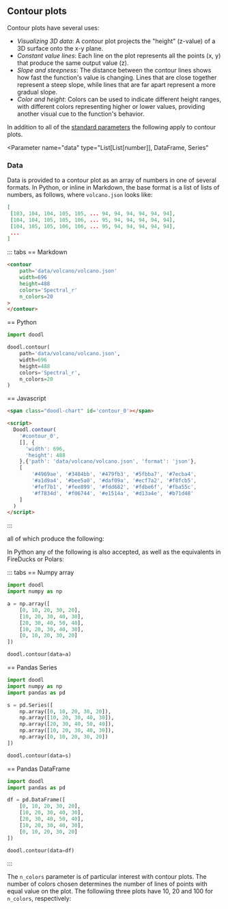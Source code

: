 ## Contour plots

Contour plots have several uses:

- *Visualizing 3D data*: A contour plot projects the "height" (z-value) of a 3D surface onto the x-y plane.
- *Constant value lines*: Each line on the plot represents all the points (x, y) that produce the same output value (z).
- *Slope and steepness*: The distance between the contour lines shows how fast the function's value is changing. Lines that are close together represent a steep slope, while lines that are far apart represent a more gradual slope.
- *Color and height*: Colors can be used to indicate different height ranges, with different colors representing higher or lower values, providing another visual cue to the function's behavior. 


<Parameters>

In addition to all of the [standard parameters](/charts/intro#standard-parameters)
the following apply to contour plots.

<Parameter
    name="data"
    type="List[List[number]], DataFrame, Series"
>

</Parameter>
</Parameters>

### Data

Data is provided to a contour plot as an array of numbers in one
of several formats. In Python, or inline in Markdown, the base format
is a list of lists of numbers, as follows, where `volcano.json` looks
like:

~~~json
[
 [103, 104, 104, 105, 105, ... 94, 94, 94, 94, 94, 94],
 [104, 104, 105, 105, 106, ... 95, 94, 94, 94, 94, 94],
 [104, 105, 105, 106, 106, ... 95, 94, 94, 94, 94, 94],
 ...
]
~~~

::: tabs
== Markdown
~~~html
<contour
    path='data/volcano/volcano.json'
    width=696
    height=488
    colors='Spectral_r'
    n_colors=20
>
</contour>
~~~
== Python
~~~python
import doodl

doodl.contour(
    path='data/volcano/volcano.json',
    width=696
    height=488
    colors='Spectral_r',
    n_colors=20
)
~~~
== Javascript
```html
<span class="doodl-chart" id='contour_0'></span>

<script>
  Doodl.contour(
    '#contour_0',
    [], {
      'width': 696,
      'height': 488
    },{'path': 'data/volcano/volcano.json', 'format': 'json'},
    [
        '#4969ae', '#3484bb', '#479fb3', '#5fbba7', '#7ecba4',
        '#a1d9a4', '#bee5a0', '#daf09a', '#ecf7a2', '#f8fcb5',
        '#fef7b1', '#fee899', '#fdd682', '#fdbe6f', '#fba55c',
        '#f7834d', '#f06744', '#e1514a', '#d13a4e', '#b71d48'
    ]
  )
</script>
```
:::

all of which produce the following:

<span class='doodl-chart' id='contour_0'></span>

In Python any of the following is also accepted, as well as the
equivalents in FireDucks or Polars:

::: tabs
== Numpy array
```python
import doodl
import numpy as np

a = np.array([
    [0, 10, 20, 30, 20],
    [10, 20, 30, 40, 30],
    [20, 30, 40, 50, 40],
    [10, 20, 30, 40, 30],
    [0, 10, 20, 30, 20]
])

doodl.contour(data=a)
```
== Pandas Series
```python
import doodl
import numpy as np
import pandas as pd

s = pd.Series([
    np.array([0, 10, 20, 30, 20]),
    np.array([10, 20, 30, 40, 30]),
    np.array([20, 30, 40, 50, 40]),
    np.array([10, 20, 30, 40, 30]),
    np.array([0, 10, 20, 30, 20])
])

doodl.contour(data=s)
```
== Pandas DataFrame
```python
import doodl
import pandas as pd

df = pd.DataFrame([
    [0, 10, 20, 30, 20],
    [10, 20, 30, 40, 30],
    [20, 30, 40, 50, 40],
    [10, 20, 30, 40, 30],
    [0, 10, 20, 30, 20]
])

doodl.contour(data=df)
```
:::

The `n_colors` parameter is of particular interest with contour plots. The
number of colors chosen determines the number of lines of points with equal value on the
plot. The followiing three plots have 10, 20 and 100 for `n_colors`, respectively:

<span class='doodl-chart' id='contour_1'></span>
<span class='doodl-chart' id='contour_2'></span>
<span class='doodl-chart' id='contour_3'></span>


<script>
 setTimeout(() => {
  Promise.resolve().then(() => {
    const Spectral_r_10 = [
        "#3682BA", "#5BB6A9", "#96D5A4", "#D1EC9C", "#F3FAAD",
        "#FEF1A7", "#FDCE7C", "#FA9A58", "#ED6345", "#CF384D"
    ];

    const Spectral_r_20 = [
        '#4969ae', '#3484bb', '#479fb3', '#5fbba7', '#7ecba4',
        '#a1d9a4', '#bee5a0', '#daf09a', '#ecf7a2', '#f8fcb5',
        '#fef7b1', '#fee899', '#fdd682', '#fdbe6f', '#fba55c',
        '#f7834d', '#f06744', '#e1514a', '#d13a4e', '#b71d48'
    ];

    const Spectral_r_100 = [
        "#5757A6", "#5060AA", "#4969AE", "#4272B2", "#3B7BB7",
        "#3286BC", "#398FB9", "#4199B5", "#49A2B2", "#51ABAE",
        "#5BB6A9", "#63BFA5", "#6EC5A4", "#78C9A4", "#83CDA4",
        "#91D2A4", "#9CD7A4", "#A6DBA4", "#B0DFA2", "#BAE3A0",
        "#C5E79E", "#CEEB9C", "#D8EF9A", "#E1F398", "#E7F59B",
        "#ECF7A2", "#F0F9A8", "#F4FAAE", "#F8FCB5", "#FCFEBB",
        "#FEFBB9", "#FEF7B1", "#FEF2A9", "#FEEDA1", "#FEE899",
        "#FEE28F", "#FDDC87", "#FDD481", "#FDCC7A", "#FDC473",
        "#FDBA6B", "#FDB265", "#FCAA5F", "#FB9F5A", "#F99555",
        "#F7894F", "#F67E4B", "#F57446", "#F26B43", "#ED6345",
        "#E75A47", "#E25349", "#DE4B4B", "#D9444D", "#D33C4E",
        "#C9304C", "#C0274A", "#B71D48", "#AF1446", "#A60A44"
    ];

    const data = [
 [103, 104, 104, 105, 105, 106, 106, 106, 107, 107, 106, 106, 105, 105, 104, 104, 104, 104, 105, 107, 107, 106, 105, 105, 107, 108, 109, 110, 110, 110, 110, 110, 110, 109, 109, 109, 109, 109, 109, 108, 107, 107, 107, 107, 106, 106, 105, 104, 104, 104, 104, 104, 104, 104, 103, 103, 103, 103, 102, 102, 101, 101, 100, 100, 100, 100, 100, 99, 98, 97, 97, 96, 96, 96, 96, 96, 96, 96, 95, 95, 95, 94, 94, 94, 94, 94, 94],
 [104, 104, 105, 105, 106, 106, 107, 107, 107, 107, 107, 107, 107, 106, 106, 106, 106, 106, 106, 108, 108, 108, 106, 106, 108, 109, 110, 110, 112, 112, 113, 112, 111, 110, 110, 110, 110, 109, 109, 109, 108, 107, 107, 107, 107, 106, 106, 105, 104, 104, 104, 104, 104, 104, 104, 103, 103, 103, 103, 102, 102, 101, 101, 100, 100, 100, 100, 99, 99, 98, 97, 97, 96, 96, 96, 96, 96, 96, 96, 95, 95, 95, 94, 94, 94, 94, 94],
 [104, 105, 105, 106, 106, 107, 107, 108, 108, 108, 108, 108, 108, 108, 108, 108, 108, 108, 108, 108, 110, 110, 110, 110, 110, 110, 110, 111, 113, 115, 116, 115, 113, 112, 110, 110, 110, 110, 110, 110, 109, 108, 108, 108, 108, 107, 106, 105, 105, 105, 105, 105, 105, 104, 104, 104, 104, 103, 103, 103, 102, 102, 102, 101, 100, 100, 100, 99, 99, 98, 97, 97, 96, 96, 96, 96, 96, 96, 96, 96, 95, 95, 94, 94, 94, 94, 94],
 [105, 105, 106, 106, 107, 107, 108, 108, 109, 109, 109, 109, 109, 110, 110, 110, 110, 110, 110, 110, 111, 112, 115, 115, 115, 115, 115, 116, 116, 117, 119, 118, 117, 116, 114, 113, 112, 110, 110, 110, 110, 110, 110, 109, 109, 108, 107, 106, 106, 106, 106, 106, 105, 105, 105, 104, 104, 104, 103, 103, 103, 102, 102, 102, 101, 100, 100, 99, 99, 98, 97, 97, 96, 96, 96, 96, 96, 96, 96, 96, 95, 95, 94, 94, 94, 94, 94],
 [105, 106, 106, 107, 107, 108, 108, 109, 109, 110, 110, 110, 110, 111, 110, 110, 110, 110, 111, 114, 115, 116, 121, 121, 121, 121, 121, 122, 123, 124, 124, 123, 121, 119, 118, 117, 115, 114, 112, 111, 110, 110, 110, 110, 110, 110, 109, 109, 108, 109, 107, 107, 106, 106, 105, 105, 104, 104, 104, 104, 103, 103, 102, 102, 102, 101, 100, 100, 99, 99, 98, 97, 96, 96, 96, 96, 96, 96, 96, 96, 95, 95, 94, 94, 94, 94, 94],
 [106, 106, 107, 107, 107, 108, 109, 109, 110, 110, 111, 111, 112, 113, 112, 111, 111, 112, 115, 118, 118, 119, 126, 128, 128, 127, 128, 128, 129, 130, 129, 128, 127, 125, 122, 120, 118, 117, 115, 114, 112, 110, 110, 110, 110, 110, 111, 110, 110, 110, 109, 109, 108, 107, 106, 105, 105, 105, 104, 104, 104, 103, 103, 102, 102, 102, 101, 100, 99, 99, 98, 97, 96, 96, 96, 96, 96, 96, 96, 96, 95, 95, 94, 94, 94, 94, 94],
 [106, 107, 107, 108, 108, 108, 109, 110, 110, 111, 112, 113, 114, 115, 114, 115, 116, 116, 119, 123, 125, 130, 133, 134, 134, 134, 134, 135, 135, 136, 135, 134, 132, 130, 128, 124, 121, 119, 118, 116, 114, 112, 111, 111, 111, 112, 112, 111, 110, 110, 110, 109, 108, 108, 107, 108, 107, 106, 105, 104, 104, 104, 103, 103, 103, 102, 101, 100, 99, 99, 98, 97, 96, 96, 96, 96, 96, 96, 96, 96, 95, 95, 95, 94, 94, 94, 94],
 [107, 107, 108, 108, 109, 109, 110, 110, 112, 113, 114, 115, 116, 117, 117, 120, 120, 121, 123, 129, 134, 136, 138, 139, 139, 139, 140, 142, 142, 141, 141, 140, 137, 134, 131, 127, 124, 122, 120, 118, 117, 115, 113, 114, 113, 114, 114, 113, 112, 111, 110, 110, 109, 108, 107, 106, 105, 105, 105, 104, 104, 104, 103, 103, 103, 101, 100, 100, 99, 99, 98, 97, 96, 96, 96, 96, 96, 96, 96, 96, 96, 95, 95, 94, 94, 94, 94],
 [107, 108, 108, 109, 109, 110, 111, 112, 114, 115, 116, 117, 118, 119, 121, 125, 125, 127, 131, 136, 140, 141, 142, 144, 144, 145, 148, 149, 148, 147, 146, 144, 140, 138, 136, 130, 127, 125, 123, 121, 119, 118, 117, 117, 116, 116, 116, 115, 114, 113, 113, 111, 110, 109, 108, 107, 106, 105, 105, 103, 103, 102, 102, 102, 103, 101, 100, 100, 100, 99, 98, 98, 97, 96, 96, 96, 96, 96, 96, 96, 96, 95, 95, 95, 94, 94, 94],
 [107, 108, 109, 109, 110, 110, 110, 113, 115, 117, 118, 119, 120, 123, 126, 129, 131, 134, 139, 142, 144, 145, 147, 148, 150, 152, 154, 154, 153, 154, 151, 149, 146, 143, 140, 136, 130, 128, 126, 124, 122, 121, 120, 119, 118, 117, 117, 117, 116, 116, 115, 113, 112, 110, 109, 108, 107, 106, 106, 105, 104, 103, 102, 101, 101, 100, 100, 100, 100, 99, 99, 98, 97, 96, 96, 96, 96, 96, 96, 96, 96, 95, 95, 95, 94, 94, 94],
 [107, 108, 109, 109, 110, 110, 110, 112, 115, 117, 119, 122, 125, 127, 130, 133, 137, 141, 143, 145, 148, 149, 152, 155, 157, 159, 160, 160, 161, 162, 159, 156, 153, 149, 146, 142, 139, 134, 130, 128, 126, 125, 122, 120, 120, 120, 119, 119, 119, 118, 117, 115, 113, 111, 110, 110, 109, 108, 107, 106, 106, 105, 104, 104, 103, 102, 100, 100, 100, 99, 99, 98, 97, 96, 96, 96, 96, 96, 96, 96, 96, 95, 95, 95, 95, 94, 94],
 [108, 108, 109, 109, 110, 110, 110, 112, 115, 118, 121, 125, 128, 131, 134, 138, 141, 145, 147, 149, 152, 157, 160, 161, 163, 166, 169, 170, 170, 171, 168, 162, 158, 155, 152, 148, 144, 140, 136, 132, 129, 127, 124, 122, 121, 120, 120, 120, 120, 120, 119, 117, 115, 113, 110, 110, 110, 110, 109, 108, 108, 107, 107, 106, 105, 104, 102, 100, 100, 100, 99, 98, 97, 96, 96, 96, 96, 96, 96, 96, 96, 96, 95, 95, 95, 94, 94],
 [108, 109, 109, 110, 110, 111, 112, 114, 117, 120, 124, 128, 131, 135, 138, 142, 145, 149, 152, 155, 158, 163, 166, 167, 170, 173, 175, 175, 175, 173, 171, 169, 164, 160, 156, 153, 149, 144, 140, 136, 131, 129, 126, 124, 123, 123, 122, 121, 120, 120, 120, 119, 117, 115, 111, 110, 110, 110, 110, 110, 109, 109, 110, 109, 108, 106, 103, 101, 100, 100, 100, 98, 97, 96, 96, 96, 96, 96, 96, 96, 96, 96, 95, 95, 95, 95, 94],
 [108, 109, 110, 110, 110, 113, 114, 116, 119, 122, 126, 131, 134, 138, 141, 145, 149, 152, 156, 160, 164, 169, 171, 174, 177, 175, 178, 179, 177, 175, 174, 172, 168, 163, 160, 157, 151, 147, 143, 138, 133, 130, 128, 125, 125, 124, 123, 122, 121, 121, 120, 120, 118, 116, 115, 111, 110, 110, 110, 110, 113, 114, 113, 112, 110, 107, 105, 102, 100, 100, 100, 98, 97, 96, 96, 96, 96, 96, 96, 96, 96, 96, 96, 95, 95, 95, 94],
 [108, 109, 110, 110, 112, 115, 116, 118, 122, 125, 129, 133, 137, 140, 144, 149, 152, 157, 161, 165, 169, 173, 176, 179, 179, 180, 180, 180, 178, 178, 176, 175, 171, 165, 163, 160, 153, 148, 143, 139, 135, 132, 129, 128, 127, 125, 124, 124, 123, 123, 122, 122, 120, 118, 117, 118, 115, 117, 118, 118, 119, 117, 116, 115, 112, 109, 107, 105, 100, 100, 100, 100, 97, 96, 96, 96, 96, 96, 96, 96, 96, 96, 96, 95, 95, 95, 95],
 [108, 109, 110, 111, 114, 116, 118, 122, 127, 130, 133, 136, 140, 144, 148, 153, 157, 161, 165, 169, 173, 177, 180, 180, 180, 180, 181, 180, 180, 180, 179, 178, 173, 168, 165, 161, 156, 149, 143, 139, 136, 133, 130, 129, 128, 126, 126, 125, 125, 125, 125, 124, 122, 121, 120, 120, 120, 120, 121, 122, 123, 122, 120, 117, 114, 111, 108, 106, 105, 100, 100, 100, 100, 96, 96, 96, 96, 96, 96, 96, 96, 96, 96, 96, 95, 95, 95],
 [107, 108, 110, 113, 115, 118, 121, 126, 131, 134, 137, 140, 143, 148, 152, 157, 162, 165, 169, 173, 177, 181, 181, 181, 180, 181, 181, 181, 180, 180, 180, 178, 176, 170, 167, 163, 158, 152, 145, 140, 137, 134, 132, 130, 129, 127, 127, 126, 127, 128, 128, 126, 125, 125, 125, 123, 126, 128, 129, 130, 130, 125, 124, 119, 116, 114, 112, 110, 107, 106, 105, 100, 100, 100, 96, 96, 96, 96, 96, 96, 96, 96, 96, 96, 96, 95, 95],
 [107, 109, 111, 116, 119, 122, 125, 130, 135, 137, 140, 144, 148, 152, 156, 161, 165, 168, 172, 177, 181, 184, 181, 181, 181, 180, 180, 180, 180, 180, 180, 178, 178, 173, 168, 163, 158, 152, 146, 141, 138, 136, 134, 132, 130, 129, 128, 128, 130, 130, 130, 129, 128, 129, 129, 130, 132, 133, 133, 134, 134, 132, 128, 122, 119, 116, 114, 112, 108, 106, 105, 105, 100, 100, 100, 97, 97, 97, 97, 97, 97, 97, 96, 96, 96, 96, 95],
 [108, 110, 112, 117, 122, 126, 129, 135, 139, 141, 144, 149, 153, 156, 160, 165, 168, 171, 177, 181, 184, 185, 182, 180, 180, 179, 178, 178, 180, 179, 179, 178, 176, 173, 168, 163, 157, 152, 148, 143, 139, 137, 135, 133, 131, 130, 130, 131, 132, 132, 132, 131, 132, 132, 133, 134, 136, 137, 137, 137, 136, 134, 131, 124, 121, 118, 116, 114, 111, 109, 107, 106, 105, 100, 100, 100, 97, 97, 97, 97, 97, 97, 97, 96, 96, 96, 96],
 [108, 110, 114, 120, 126, 129, 134, 139, 142, 144, 146, 152, 158, 161, 164, 168, 171, 175, 181, 184, 186, 186, 183, 179, 178, 178, 177, 175, 178, 177, 177, 176, 175, 173, 168, 162, 156, 153, 149, 145, 142, 140, 138, 136, 133, 132, 132, 132, 134, 134, 134, 134, 135, 136, 137, 138, 140, 140, 140, 140, 139, 137, 133, 127, 123, 120, 118, 115, 112, 108, 108, 106, 106, 105, 100, 100, 100, 98, 98, 98, 98, 98, 98, 97, 96, 96, 96],
 [108, 110, 116, 122, 128, 133, 137, 141, 143, 146, 149, 154, 161, 165, 168, 172, 175, 180, 184, 188, 189, 187, 182, 178, 176, 176, 175, 173, 174, 173, 175, 174, 173, 171, 168, 161, 157, 154, 150, 148, 145, 143, 141, 138, 135, 135, 134, 135, 135, 136, 136, 137, 138, 139, 140, 140, 140, 140, 140, 140, 140, 139, 135, 130, 126, 123, 120, 117, 114, 111, 109, 108, 107, 106, 105, 100, 100, 100, 99, 99, 98, 98, 98, 98, 97, 97, 96],
 [110, 112, 118, 124, 130, 135, 139, 142, 145, 148, 151, 157, 163, 169, 172, 176, 179, 183, 187, 190, 190, 186, 180, 177, 175, 173, 170, 169, 169, 170, 171, 172, 170, 170, 167, 163, 160, 157, 154, 152, 149, 147, 144, 140, 137, 137, 136, 137, 138, 138, 139, 140, 141, 140, 140, 140, 140, 140, 140, 140, 140, 138, 134, 131, 128, 124, 121, 118, 115, 112, 110, 109, 108, 107, 106, 105, 100, 100, 100, 99, 99, 99, 98, 98, 98, 97, 97],
 [110, 114, 120, 126, 131, 136, 140, 143, 146, 149, 154, 159, 166, 171, 177, 180, 182, 186, 190, 190, 190, 185, 179, 174, 171, 168, 166, 163, 164, 163, 166, 169, 170, 170, 168, 164, 162, 161, 158, 155, 153, 150, 147, 143, 139, 139, 139, 139, 140, 141, 141, 142, 142, 141, 140, 140, 140, 140, 140, 140, 140, 137, 134, 131, 128, 125, 122, 119, 116, 114, 112, 110, 109, 109, 108, 107, 105, 100, 100, 100, 99, 99, 99, 98, 98, 97, 97],
 [110, 115, 121, 127, 132, 136, 140, 144, 148, 151, 157, 162, 169, 174, 178, 181, 186, 188, 190, 191, 190, 184, 177, 172, 168, 165, 162, 159, 158, 158, 159, 161, 166, 167, 169, 166, 164, 163, 161, 159, 156, 153, 149, 146, 142, 142, 141, 142, 143, 143, 143, 143, 144, 142, 141, 140, 140, 140, 140, 140, 140, 138, 134, 131, 128, 125, 123, 120, 117, 116, 114, 112, 110, 109, 108, 107, 106, 105, 102, 101, 100, 99, 99, 99, 98, 98, 97],
 [110, 116, 121, 127, 132, 136, 140, 144, 148, 154, 160, 166, 171, 176, 180, 184, 189, 190, 191, 191, 191, 183, 176, 170, 166, 163, 159, 156, 154, 155, 155, 158, 161, 165, 170, 167, 166, 165, 163, 161, 158, 155, 152, 150, 146, 145, 145, 145, 146, 146, 144, 145, 145, 144, 142, 141, 140, 140, 140, 140, 138, 136, 134, 131, 128, 125, 123, 121, 119, 117, 115, 113, 112, 111, 111, 110, 108, 106, 105, 102, 100, 100, 99, 99, 99, 98, 98],
 [110, 114, 119, 126, 131, 135, 140, 144, 149, 158, 164, 168, 172, 176, 183, 184, 189, 190, 191, 191, 190, 183, 174, 169, 165, 161, 158, 154, 150, 151, 152, 155, 159, 164, 168, 168, 168, 167, 165, 163, 160, 158, 155, 153, 150, 148, 148, 148, 148, 148, 147, 146, 146, 145, 143, 142, 141, 140, 139, 138, 136, 134, 132, 131, 128, 126, 124, 122, 120, 118, 116, 114, 113, 113, 112, 111, 108, 107, 106, 105, 104, 102, 100, 99, 99, 99, 99],
 [110, 113, 119, 125, 131, 136, 141, 145, 150, 158, 164, 168, 172, 177, 183, 187, 189, 191, 192, 191, 190, 183, 174, 168, 164, 160, 157, 153, 150, 149, 150, 154, 158, 162, 166, 170, 170, 168, 166, 164, 162, 160, 158, 155, 152, 151, 151, 151, 151, 151, 149, 148, 147, 146, 145, 143, 142, 140, 139, 137, 135, 134, 132, 131, 129, 127, 125, 123, 121, 119, 117, 116, 114, 114, 113, 112, 110, 108, 107, 105, 103, 100, 100, 100, 100, 99, 99],
 [110, 112, 118, 124, 130, 136, 142, 146, 151, 157, 163, 168, 174, 178, 183, 187, 189, 190, 191, 192, 189, 182, 174, 168, 164, 160, 157, 153, 149, 148, 149, 153, 157, 161, 167, 170, 170, 170, 168, 166, 165, 163, 159, 156, 154, 153, 155, 155, 155, 155, 152, 150, 149, 147, 145, 143, 141, 140, 139, 138, 136, 134, 133, 131, 130, 128, 126, 124, 122, 120, 119, 117, 116, 115, 114, 113, 111, 110, 107, 106, 105, 105, 102, 101, 100, 100, 100],
 [110, 111, 116, 122, 129, 137, 142, 146, 151, 158, 164, 168, 172, 179, 183, 186, 189, 190, 192, 193, 188, 182, 174, 168, 164, 161, 157, 154, 151, 149, 151, 154, 158, 161, 167, 170, 170, 170, 170, 169, 168, 166, 160, 157, 156, 156, 157, 158, 159, 159, 156, 153, 150, 148, 146, 144, 141, 140, 140, 138, 136, 135, 134, 133, 131, 129, 127, 125, 123, 122, 120, 118, 117, 116, 115, 114, 112, 111, 110, 108, 107, 106, 105, 104, 102, 100, 100],
 [108, 110, 115, 121, 131, 137, 142, 147, 152, 159, 163, 167, 170, 177, 182, 184, 187, 189, 192, 194, 189, 183, 174, 169, 165, 161, 158, 156, 154, 153, 154, 157, 160, 164, 167, 171, 172, 174, 174, 173, 171, 168, 161, 159, 158, 158, 159, 161, 161, 160, 158, 155, 151, 149, 147, 144, 142, 141, 140, 138, 137, 136, 135, 134, 132, 130, 128, 126, 125, 123, 121, 119, 118, 117, 116, 115, 113, 112, 112, 111, 110, 109, 108, 107, 105, 101, 100],
 [108, 110, 114, 120, 128, 134, 140, 146, 152, 158, 162, 166, 169, 175, 180, 183, 186, 189, 193, 195, 190, 184, 176, 171, 167, 163, 160, 158, 157, 156, 157, 159, 163, 166, 170, 174, 176, 178, 178, 176, 172, 167, 164, 161, 161, 160, 161, 163, 163, 163, 160, 157, 153, 150, 148, 146, 144, 142, 141, 140, 139, 138, 136, 135, 134, 133, 129, 127, 126, 124, 122, 121, 119, 118, 117, 116, 114, 113, 112, 111, 110, 110, 109, 109, 107, 104, 100],
 [107, 110, 115, 119, 123, 129, 135, 141, 146, 156, 161, 165, 168, 173, 179, 182, 186, 189, 193, 194, 191, 184, 179, 175, 170, 166, 162, 161, 160, 160, 161, 162, 165, 169, 172, 176, 178, 179, 179, 176, 172, 168, 165, 163, 163, 163, 163, 165, 166, 164, 161, 158, 155, 152, 150, 147, 146, 144, 143, 142, 141, 139, 139, 138, 137, 135, 131, 128, 127, 125, 124, 122, 121, 119, 118, 116, 115, 113, 112, 111, 111, 110, 110, 109, 109, 105, 100],
 [107, 110, 114, 117, 121, 126, 130, 135, 142, 151, 159, 163, 167, 171, 177, 182, 185, 189, 192, 193, 191, 187, 183, 179, 174, 169, 167, 166, 164, 164, 165, 166, 169, 171, 174, 178, 179, 180, 180, 178, 173, 169, 166, 165, 165, 166, 165, 168, 169, 166, 163, 159, 157, 154, 152, 149, 148, 147, 146, 145, 143, 142, 141, 140, 139, 138, 133, 130, 128, 127, 125, 124, 122, 120, 118, 117, 115, 112, 111, 111, 111, 111, 110, 109, 108, 106, 100],
 [107, 109, 113, 118, 122, 126, 129, 134, 139, 150, 156, 160, 165, 170, 175, 181, 184, 188, 191, 192, 192, 189, 185, 181, 177, 173, 171, 169, 168, 167, 169, 170, 172, 174, 176, 178, 179, 180, 180, 179, 175, 170, 168, 166, 166, 168, 168, 170, 170, 168, 164, 160, 158, 155, 152, 151, 150, 149, 149, 148, 147, 145, 144, 143, 142, 141, 136, 133, 130, 129, 127, 125, 123, 120, 119, 118, 115, 112, 111, 111, 111, 110, 109, 109, 109, 105, 100],
 [105, 107, 111, 117, 121, 124, 127, 131, 137, 148, 154, 159, 164, 168, 174, 181, 184, 187, 190, 191, 191, 190, 187, 184, 180, 178, 175, 174, 172, 171, 173, 173, 173, 176, 178, 179, 180, 180, 180, 179, 175, 170, 168, 166, 168, 169, 170, 170, 170, 170, 166, 161, 158, 156, 154, 153, 151, 150, 150, 150, 150, 148, 147, 146, 145, 143, 139, 135, 133, 131, 129, 126, 124, 121, 120, 118, 114, 111, 111, 111, 110, 110, 109, 107, 106, 104, 100],
 [104, 106, 110, 114, 118, 121, 125, 129, 135, 142, 150, 157, 162, 167, 173, 180, 183, 186, 188, 190, 190, 190, 189, 184, 183, 181, 180, 179, 179, 176, 177, 176, 176, 177, 178, 179, 180, 180, 179, 177, 173, 169, 167, 166, 167, 169, 170, 170, 170, 170, 167, 161, 159, 157, 155, 153, 151, 150, 150, 150, 150, 150, 150, 149, 147, 145, 141, 138, 135, 133, 130, 127, 125, 123, 121, 118, 113, 111, 110, 110, 109, 109, 107, 106, 105, 103, 100],
 [104, 106, 108, 111, 115, 119, 123, 128, 134, 141, 148, 154, 161, 166, 172, 179, 182, 184, 186, 189, 190, 190, 190, 187, 185, 183, 180, 180, 180, 179, 179, 177, 176, 177, 178, 178, 178, 177, 176, 174, 171, 168, 166, 164, 166, 168, 170, 170, 170, 170, 168, 162, 159, 157, 155, 153, 151, 150, 150, 150, 150, 150, 150, 150, 150, 148, 144, 140, 137, 134, 132, 129, 127, 125, 122, 117, 111, 110, 107, 107, 106, 105, 104, 103, 102, 101, 100],
 [103, 105, 107, 110, 114, 118, 122, 127, 132, 140, 146, 153, 159, 165, 171, 176, 180, 183, 185, 186, 189, 190, 188, 187, 184, 182, 180, 180, 180, 179, 178, 176, 176, 176, 176, 174, 174, 173, 172, 170, 168, 167, 165, 163, 164, 165, 169, 170, 170, 170, 166, 162, 159, 157, 155, 153, 151, 150, 150, 150, 150, 150, 150, 150, 150, 150, 146, 142, 139, 136, 133, 131, 128, 125, 122, 117, 110, 108, 106, 105, 104, 103, 103, 101, 101, 101, 101],
 [102, 103, 106, 108, 112, 116, 121, 125, 130, 138, 145, 151, 157, 163, 170, 174, 178, 181, 181, 184, 186, 186, 187, 186, 184, 181, 180, 180, 180, 179, 178, 174, 173, 173, 171, 170, 170, 169, 168, 167, 166, 164, 163, 162, 161, 164, 167, 169, 170, 168, 164, 160, 158, 157, 155, 153, 151, 150, 150, 150, 150, 150, 150, 150, 150, 150, 147, 144, 141, 138, 135, 133, 128, 125, 122, 116, 109, 107, 104, 104, 103, 102, 101, 101, 101, 101, 101],
 [101, 102, 105, 107, 110, 115, 120, 124, 129, 136, 143, 149, 155, 162, 168, 170, 174, 176, 178, 179, 181, 182, 184, 184, 183, 181, 180, 180, 179, 177, 174, 172, 170, 168, 166, 165, 164, 164, 164, 164, 162, 160, 159, 159, 158, 160, 162, 164, 166, 166, 163, 159, 157, 156, 155, 153, 151, 150, 150, 150, 150, 150, 150, 150, 150, 150, 149, 146, 143, 140, 137, 133, 129, 124, 119, 112, 108, 105, 103, 103, 102, 101, 101, 101, 101, 100, 100],
 [101, 102, 104, 106, 109, 113, 118, 122, 127, 133, 141, 149, 155, 161, 165, 168, 170, 172, 175, 176, 177, 179, 181, 181, 181, 180, 180, 179, 177, 174, 171, 167, 165, 163, 161, 160, 160, 160, 160, 160, 157, 155, 155, 154, 154, 155, 157, 159, 161, 161, 161, 159, 156, 154, 154, 153, 151, 150, 150, 150, 150, 150, 150, 150, 150, 150, 149, 147, 144, 141, 137, 133, 129, 123, 116, 110, 107, 104, 102, 102, 101, 101, 101, 100, 100, 100, 100],
 [102, 103, 104, 106, 108, 112, 116, 120, 125, 129, 137, 146, 154, 161, 163, 165, 166, 169, 172, 173, 174, 175, 177, 178, 178, 178, 178, 177, 174, 171, 168, 164, 160, 158, 157, 157, 156, 156, 156, 155, 152, 151, 150, 150, 151, 151, 152, 154, 156, 157, 157, 156, 155, 153, 152, 152, 151, 150, 150, 150, 150, 150, 150, 150, 150, 150, 150, 147, 144, 141, 138, 133, 127, 120, 113, 109, 106, 103, 101, 101, 101, 100, 100, 100, 100, 100, 100],
 [103, 104, 105, 106, 108, 110, 114, 118, 123, 127, 133, 143, 150, 156, 160, 160, 161, 162, 167, 170, 171, 172, 173, 175, 175, 174, 174, 173, 171, 168, 164, 160, 156, 155, 154, 153, 153, 152, 152, 150, 149, 148, 148, 148, 148, 148, 149, 149, 150, 152, 152, 152, 152, 151, 150, 150, 150, 150, 150, 150, 150, 150, 150, 150, 150, 150, 149, 147, 144, 141, 138, 132, 125, 118, 111, 108, 105, 103, 102, 101, 101, 101, 100, 100, 100, 100, 100],
 [104, 105, 106, 107, 108, 110, 113, 117, 120, 125, 129, 138, 145, 151, 156, 156, 157, 158, 160, 164, 166, 168, 170, 171, 172, 171, 171, 169, 166, 163, 160, 156, 153, 151, 150, 150, 149, 149, 149, 148, 146, 146, 146, 146, 146, 146, 146, 147, 148, 148, 149, 149, 149, 148, 148, 148, 148, 149, 149, 150, 150, 150, 150, 150, 150, 150, 148, 146, 143, 141, 136, 129, 123, 117, 110, 108, 105, 104, 103, 102, 102, 101, 101, 100, 100, 100, 100],
 [103, 104, 105, 106, 107, 109, 111, 115, 118, 122, 127, 133, 140, 143, 150, 152, 153, 155, 157, 159, 162, 164, 167, 168, 168, 168, 167, 166, 163, 160, 157, 153, 150, 148, 148, 147, 147, 147, 145, 145, 144, 143, 143, 143, 144, 144, 144, 144, 145, 145, 145, 145, 146, 146, 146, 146, 146, 147, 147, 148, 149, 150, 150, 150, 150, 149, 147, 145, 143, 141, 134, 127, 123, 117, 111, 108, 105, 105, 104, 104, 103, 103, 102, 101, 100, 100, 100],
 [102, 103, 104, 105, 106, 107, 109, 113, 116, 120, 125, 129, 133, 137, 143, 147, 149, 151, 152, 154, 158, 161, 164, 165, 164, 164, 163, 163, 160, 157, 154, 151, 149, 147, 145, 145, 144, 143, 141, 140, 141, 141, 141, 141, 141, 142, 142, 142, 142, 142, 142, 142, 143, 143, 143, 144, 144, 145, 146, 146, 146, 147, 148, 148, 148, 148, 145, 143, 142, 140, 134, 128, 123, 117, 112, 108, 106, 105, 105, 104, 104, 103, 102, 101, 100, 100, 99],
 [102, 103, 104, 105, 105, 106, 108, 110, 113, 118, 123, 127, 129, 132, 137, 141, 142, 142, 145, 150, 154, 157, 161, 161, 160, 160, 160, 159, 157, 154, 151, 148, 146, 145, 143, 142, 142, 139, 137, 136, 137, 137, 138, 138, 139, 139, 139, 139, 139, 139, 139, 139, 140, 140, 141, 142, 142, 143, 144, 144, 144, 145, 145, 145, 145, 145, 144, 142, 140, 139, 136, 129, 124, 119, 113, 109, 106, 106, 105, 104, 103, 102, 101, 101, 100, 99, 99],
 [102, 103, 104, 104, 105, 106, 107, 108, 111, 116, 121, 124, 126, 128, 131, 134, 135, 137, 139, 143, 147, 152, 156, 157, 157, 157, 156, 155, 153, 151, 148, 146, 143, 142, 141, 140, 138, 135, 133, 132, 132, 133, 133, 133, 134, 135, 135, 135, 135, 136, 136, 137, 137, 138, 138, 139, 140, 141, 141, 142, 142, 143, 142, 142, 141, 141, 140, 139, 137, 134, 133, 129, 125, 121, 114, 110, 107, 106, 106, 104, 103, 102, 101, 100, 99, 99, 99],
 [102, 103, 104, 104, 105, 105, 106, 108, 110, 113, 118, 121, 124, 126, 128, 130, 132, 134, 136, 139, 143, 147, 150, 154, 154, 154, 153, 151, 149, 148, 146, 143, 141, 139, 137, 136, 132, 130, 128, 128, 128, 129, 129, 130, 130, 131, 132, 132, 132, 133, 134, 134, 135, 135, 136, 137, 138, 139, 139, 140, 140, 140, 139, 139, 138, 137, 137, 135, 132, 130, 129, 127, 124, 120, 116, 112, 109, 106, 105, 103, 102, 101, 101, 100, 99, 99, 99],
 [101, 102, 103, 104, 104, 105, 106, 107, 108, 110, 114, 119, 121, 124, 126, 128, 129, 132, 134, 137, 140, 143, 147, 149, 151, 151, 151, 149, 147, 145, 143, 141, 138, 136, 134, 131, 128, 126, 124, 125, 125, 126, 126, 127, 128, 128, 129, 129, 130, 130, 131, 131, 132, 132, 133, 134, 135, 135, 136, 136, 137, 137, 136, 136, 135, 134, 133, 131, 129, 128, 127, 126, 123, 119, 115, 111, 109, 107, 105, 104, 103, 102, 101, 100, 100, 100, 99],
 [101, 102, 103, 103, 104, 104, 105, 106, 108, 110, 112, 116, 119, 121, 124, 125, 127, 130, 132, 135, 137, 140, 143, 147, 149, 149, 149, 147, 145, 143, 141, 139, 136, 133, 131, 128, 125, 122, 121, 122, 122, 122, 123, 125, 125, 126, 127, 127, 127, 128, 128, 128, 129, 129, 130, 131, 131, 132, 132, 133, 133, 133, 132, 132, 131, 131, 130, 129, 128, 126, 125, 124, 121, 117, 111, 109, 108, 106, 105, 104, 103, 102, 101, 101, 100, 100, 100],
 [100, 101, 102, 103, 103, 104, 105, 106, 107, 108, 110, 114, 117, 119, 121, 123, 126, 128, 130, 133, 136, 139, 141, 144, 146, 147, 146, 145, 143, 141, 138, 136, 133, 130, 127, 124, 121, 120, 120, 120, 120, 120, 121, 122, 123, 124, 124, 125, 125, 126, 126, 125, 126, 126, 126, 125, 126, 127, 128, 128, 129, 129, 128, 128, 128, 128, 128, 128, 126, 125, 123, 122, 119, 114, 109, 108, 107, 106, 105, 104, 103, 103, 102, 102, 101, 100, 100],
 [100, 101, 102, 103, 104, 105, 106, 107, 108, 109, 110, 112, 115, 117, 120, 122, 125, 127, 130, 132, 135, 137, 139, 142, 144, 144, 144, 142, 140, 138, 136, 132, 129, 126, 123, 120, 120, 119, 119, 118, 119, 119, 120, 120, 120, 121, 122, 122, 123, 123, 123, 123, 122, 123, 122, 122, 121, 122, 122, 122, 123, 123, 123, 124, 125, 125, 126, 126, 125, 124, 122, 120, 116, 113, 109, 107, 106, 105, 104, 104, 103, 102, 102, 101, 101, 100, 100],
 [100, 101, 102, 103, 104, 105, 106, 107, 108, 109, 110, 112, 114, 117, 119, 122, 124, 127, 129, 131, 134, 136, 138, 140, 142, 142, 142, 140, 138, 136, 133, 129, 125, 122, 120, 119, 118, 118, 117, 116, 117, 117, 118, 119, 119, 120, 120, 120, 121, 121, 121, 122, 121, 120, 120, 120, 119, 119, 120, 120, 120, 120, 120, 120, 123, 123, 124, 124, 124, 123, 121, 119, 114, 112, 108, 106, 106, 104, 104, 103, 102, 102, 101, 101, 100, 100, 99],
 [101, 102, 103, 104, 105, 106, 107, 108, 109, 110, 111, 113, 114, 116, 119, 121, 124, 126, 128, 130, 133, 135, 137, 138, 140, 140, 139, 137, 135, 133, 131, 127, 122, 120, 118, 118, 117, 117, 116, 115, 116, 116, 117, 118, 118, 118, 119, 119, 120, 120, 121, 121, 120, 119, 119, 118, 117, 117, 118, 119, 118, 118, 118, 119, 120, 122, 123, 123, 123, 122, 120, 117, 113, 110, 108, 106, 105, 104, 103, 103, 102, 101, 101, 100, 100, 99, 99],
 [101, 102, 103, 104, 105, 106, 107, 108, 109, 110, 111, 111, 113, 115, 118, 121, 123, 125, 127, 129, 131, 133, 135, 137, 138, 138, 137, 134, 132, 130, 127, 122, 120, 118, 116, 116, 116, 116, 115, 113, 114, 115, 116, 117, 117, 118, 118, 119, 119, 119, 120, 120, 119, 118, 117, 117, 116, 116, 117, 117, 117, 118, 119, 119, 119, 120, 121, 121, 121, 121, 119, 116, 113, 110, 107, 105, 105, 103, 103, 103, 102, 101, 100, 100, 99, 99, 99],
 [101, 102, 103, 104, 105, 106, 107, 108, 109, 110, 111, 112, 114, 116, 117, 120, 122, 124, 126, 129, 130, 132, 133, 135, 136, 136, 134, 132, 129, 126, 122, 120, 118, 116, 114, 114, 114, 114, 114, 113, 113, 114, 115, 116, 116, 117, 117, 117, 118, 118, 119, 119, 118, 117, 116, 116, 115, 115, 116, 116, 116, 117, 117, 118, 118, 119, 120, 120, 120, 120, 119, 116, 113, 109, 106, 104, 104, 103, 102, 102, 101, 101, 100, 99, 99, 99, 98],
 [101, 102, 103, 104, 105, 106, 107, 108, 109, 110, 111, 113, 115, 117, 117, 118, 121, 123, 126, 128, 130, 130, 131, 132, 133, 134, 131, 129, 125, 122, 120, 118, 116, 114, 113, 112, 112, 113, 112, 112, 111, 112, 113, 113, 114, 115, 116, 116, 117, 117, 118, 118, 116, 116, 115, 115, 115, 114, 114, 115, 116, 116, 117, 117, 118, 118, 119, 119, 120, 120, 117, 115, 112, 108, 106, 104, 103, 102, 102, 102, 101, 100, 99, 99, 99, 98, 98],
 [101, 102, 103, 104, 105, 105, 106, 107, 108, 109, 110, 111, 113, 115, 117, 118, 120, 122, 125, 126, 127, 128, 129, 130, 131, 131, 128, 125, 121, 120, 118, 116, 114, 113, 113, 111, 111, 111, 111, 110, 109, 110, 111, 112, 113, 113, 114, 115, 115, 116, 117, 117, 116, 115, 114, 114, 113, 113, 114, 114, 115, 115, 116, 116, 117, 118, 118, 119, 119, 118, 116, 114, 112, 108, 105, 103, 103, 102, 101, 101, 100, 100, 99, 99, 98, 98, 97],
 [100, 101, 102, 103, 104, 105, 106, 107, 108, 109, 110, 110, 111, 113, 115, 118, 120, 121, 122, 124, 125, 125, 126, 127, 128, 127, 124, 121, 120, 118, 116, 114, 113, 112, 112, 110, 109, 109, 108, 108, 108, 109, 110, 111, 112, 112, 113, 114, 114, 115, 116, 116, 115, 114, 113, 112, 112, 113, 113, 114, 114, 115, 115, 116, 116, 117, 117, 118, 118, 117, 115, 113, 111, 107, 105, 103, 102, 101, 101, 100, 100, 100, 99, 99, 98, 98, 97],
 [100, 101, 102, 103, 104, 105, 105, 106, 107, 108, 109, 110, 110, 111, 114, 116, 118, 120, 120, 121, 122, 122, 123, 124, 123, 123, 120, 118, 117, 115, 114, 115, 113, 111, 110, 109, 108, 108, 107, 107, 107, 108, 109, 110, 111, 111, 112, 113, 113, 114, 115, 115, 114, 113, 112, 111, 111, 112, 112, 112, 113, 114, 114, 115, 115, 116, 116, 117, 117, 116, 114, 112, 109, 106, 104, 102, 101, 100, 100, 99, 99, 99, 99, 98, 98, 97, 97]
];
    Doodl.contour(
        '#contour_0', data, {
            'width': 696,
            'height': 488
        },{},Spectral_r_20
    );

    Doodl.contour(
        '#contour_1', data, {
            'width': 358,
            'height': 244
        },{},Spectral_r_10
    );

    Doodl.contour(
        '#contour_2', data, {
            'width': 358,
            'height': 244
        },{}, Spectral_r_20
    );
    Doodl.contour(
            '#contour_3', data, {
            'width': 358,
            'height': 244
            },{},Spectral_r_100
        );
    })
}, 1000);
</script>
